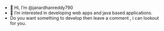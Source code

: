 - 👋 Hi, I’m @janardhanreddy790
- 👀 I’m interested in developing web apps and java based applications.
- Do you want something to develop then leave a comment , i can lookout for you.

<!---
janardhanreddy790/janardhanreddy790 is a ✨ special ✨ repository because its `README.md` (this file) appears on your GitHub profile.
You can click the Preview link to take a look at your changes.
--->
